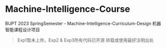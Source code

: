 # Machine-Intelligence-Course
BUPT 2023 SpringSemester - Machine-Intelligence-Curriculum-Design
机器智能课程设计项目
> Exp1暂未上传，Exp2 & Exp3所有代码已开源
> 转载或使用最好注明出处
